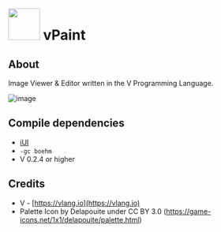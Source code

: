 # <img src="https://user-images.githubusercontent.com/16439221/155593183-4e8071b4-a90b-496b-8445-b7f14542059e.png" height="64"> vPaint

## About
Image Viewer & Editor written in the V Programming Language.

![image](https://user-images.githubusercontent.com/16439221/159845337-eb4e132b-0264-46db-9056-fb6154db5cb9.png)


## Compile dependencies
- [iUI](https://github.com/isaiahpatton/ui)
- `-gc boehm`
- V 0.2.4 or higher

## Credits
- V - [https://vlang.io](https://vlang.io)
- Palette Icon by Delapouite under CC BY 3.0 (https://game-icons.net/1x1/delapouite/palette.html)
